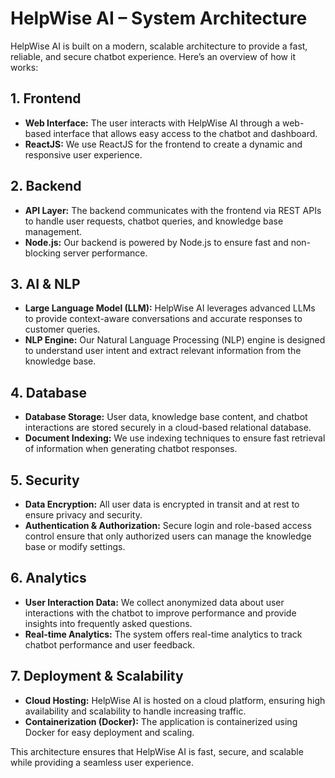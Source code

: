 # HelpWise AI – System Architecture

HelpWise AI is built on a modern, scalable architecture to provide a fast, reliable, and secure chatbot experience. Here’s an overview of how it works:

## 1. Frontend
- **Web Interface:** The user interacts with HelpWise AI through a web-based interface that allows easy access to the chatbot and dashboard.
- **ReactJS:** We use ReactJS for the frontend to create a dynamic and responsive user experience.

## 2. Backend
- **API Layer:** The backend communicates with the frontend via REST APIs to handle user requests, chatbot queries, and knowledge base management.
- **Node.js:** Our backend is powered by Node.js to ensure fast and non-blocking server performance.

## 3. AI & NLP
- **Large Language Model (LLM):** HelpWise AI leverages advanced LLMs to provide context-aware conversations and accurate responses to customer queries.
- **NLP Engine:** Our Natural Language Processing (NLP) engine is designed to understand user intent and extract relevant information from the knowledge base.

## 4. Database
- **Database Storage:** User data, knowledge base content, and chatbot interactions are stored securely in a cloud-based relational database.
- **Document Indexing:** We use indexing techniques to ensure fast retrieval of information when generating chatbot responses.

## 5. Security
- **Data Encryption:** All user data is encrypted in transit and at rest to ensure privacy and security.
- **Authentication & Authorization:** Secure login and role-based access control ensure that only authorized users can manage the knowledge base or modify settings.

## 6. Analytics
- **User Interaction Data:** We collect anonymized data about user interactions with the chatbot to improve performance and provide insights into frequently asked questions.
- **Real-time Analytics:** The system offers real-time analytics to track chatbot performance and user feedback.

## 7. Deployment & Scalability
- **Cloud Hosting:** HelpWise AI is hosted on a cloud platform, ensuring high availability and scalability to handle increasing traffic.
- **Containerization (Docker):** The application is containerized using Docker for easy deployment and scaling.

This architecture ensures that HelpWise AI is fast, secure, and scalable while providing a seamless user experience.
